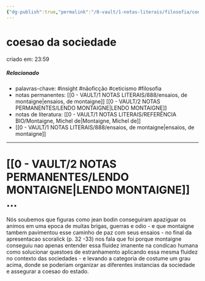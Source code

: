 ```yaml
---
{"dg-publish":true,"permalink":"/0-vault/1-notas-literais/filosofia/coesa-da-sociedade/","tags":["insight","nãoficção","ceticismo","filosofia"],"dgHomeLink":true,"dgShowLocalGraph":true,"dgShowFileTree":true,"dgEnableSearch":true}
---
```


# coesao da sociedade
criado em: 23:59

##### Relacionado
- palavras-chave: #insight #nãoficção #ceticismo #filosofia
- notas permanentes: [[0 - VAULT/1 NOTAS LITERAIS/888/ensaios, de montaigne\|ensaios, de montaigne]] [[0 - VAULT/2 NOTAS PERMANENTES/LENDO MONTAIGNE\|LENDO MONTAIGNE]]
- notas de literatura:  [[0 - VAULT/1 NOTAS LITERAIS/REFERÊNCIA BIO/Montaigne, Michel de\|Montaigne, Michel de]]
- [[0 - VAULT/1 NOTAS LITERAIS/888/ensaios, de montaigne\|ensaios, de montaigne]]

---
# [[0 - VAULT/2 NOTAS PERMANENTES/LENDO MONTAIGNE\|LENDO MONTAIGNE]] …
 Nós soubemos que figuras como jean bodin conseguiram apaziguar os animos em uma epoca de muitas brigas, guerras e odio - e que montaigne tambem pavimentou esse caminho de paz com seus ensaios - no final da apresentacao scoralick (p. 32 -33) nos fala que foi porque montaigne conseguiu nao apenas entender essa fluidez imanente na condicao humana como solucionar questoes de estranhamento aplicando essa mesma fluidez no contexto das sociedades - e levando a categoria de costume um grau acima, donde se poderiam organizar as diferentes instancias da sociedade e assegurar a coesao do estado.

